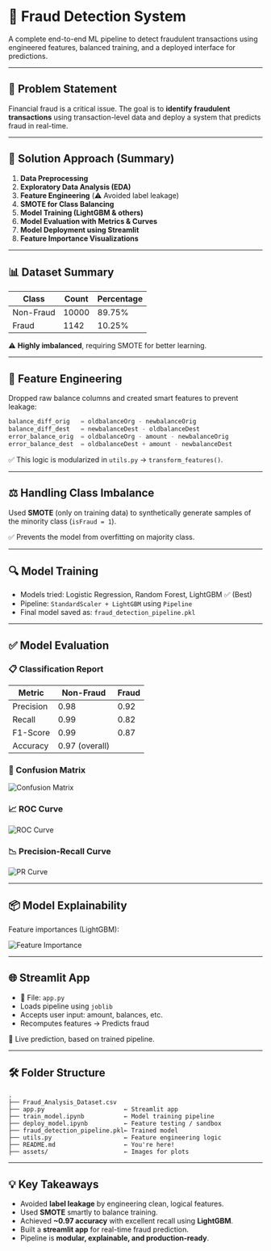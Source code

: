 
# 🚨 Fraud Detection System

A complete end-to-end ML pipeline to detect fraudulent transactions using engineered features, balanced training, and a deployed interface for predictions.

---

## 📌 Problem Statement

Financial fraud is a critical issue. The goal is to **identify fraudulent transactions** using transaction-level data and deploy a system that predicts fraud in real-time.

---

## 🧠 Solution Approach (Summary)

1. **Data Preprocessing**
2. **Exploratory Data Analysis (EDA)**
3. **Feature Engineering** (⚠️ Avoided label leakage)
4. **SMOTE for Class Balancing**
5. **Model Training (LightGBM & others)**
6. **Model Evaluation with Metrics & Curves**
7. **Model Deployment using Streamlit**
8. **Feature Importance Visualizations**

---

## 📊 Dataset Summary

| Class       | Count | Percentage |
|-------------|-------|------------|
| Non-Fraud   | 10000 | 89.75%     |
| Fraud       | 1142  | 10.25%     |

⚠️ **Highly imbalanced**, requiring SMOTE for better learning.

---

## 🧪 Feature Engineering

Dropped raw balance columns and created smart features to prevent leakage:

```python
balance_diff_orig   = oldbalanceOrg - newbalanceOrig
balance_diff_dest   = newbalanceDest - oldbalanceDest
error_balance_orig  = oldbalanceOrg - amount - newbalanceOrig
error_balance_dest  = oldbalanceDest + amount - newbalanceDest
```

✅ This logic is modularized in `utils.py` → `transform_features()`.

---

## ⚖️ Handling Class Imbalance

Used **SMOTE** (only on training data) to synthetically generate samples of the minority class (`isFraud = 1`).

✅ Prevents the model from overfitting on majority class.

---

## 🔍 Model Training

- Models tried: Logistic Regression, Random Forest, LightGBM ✅ (Best)
- Pipeline: `StandardScaler + LightGBM` using `Pipeline`
- Final model saved as: `fraud_detection_pipeline.pkl`

---

## ✅ Model Evaluation

### 📋 Classification Report

| Metric     | Non-Fraud | Fraud |
|------------|-----------|-------|
| Precision  | 0.98      | 0.92  |
| Recall     | 0.99      | 0.82  |
| F1-Score   | 0.99      | 0.87  |
| Accuracy   | 0.97 (overall) |

### 📌 Confusion Matrix

![Confusion Matrix](assets/confusion_matrix.png)

### 📈 ROC Curve

![ROC Curve](assets/roc_curve.png)

### 📉 Precision-Recall Curve

![PR Curve](assets/precision_recall_curve.png)

---

## 📦 Model Explainability

Feature importances (LightGBM):

![Feature Importance](assets/feature_importance.png)

---

## 🌐 Streamlit App

- 📁 File: `app.py`
- Loads pipeline using `joblib`
- Accepts user input: amount, balances, etc.
- Recomputes features → Predicts fraud

🎯 Live prediction, based on trained pipeline.

---

## 🛠 Folder Structure

```
.
├── Fraud_Analysis_Dataset.csv
├── app.py                      ← Streamlit app
├── train_model.ipynb           ← Model training pipeline
├── deploy_model.ipynb          ← Feature testing / sandbox
├── fraud_detection_pipeline.pkl← Trained model
├── utils.py                    ← Feature engineering logic
├── README.md                   ← You're here!
├── assets/                     ← Images for plots
```

---

## 💡 Key Takeaways

- Avoided **label leakage** by engineering clean, logical features.
- Used **SMOTE** smartly to balance training.
- Achieved **~0.97 accuracy** with excellent recall using **LightGBM**.
- Built a **streamlit app** for real-time fraud prediction.
- Pipeline is **modular, explainable, and production-ready**.
